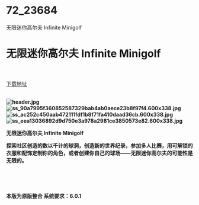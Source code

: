 # 72_23684
无限迷你高尔夫 Infinite Minigolf
# 无限迷你高尔夫 Infinite Minigolf
 <br/></br>
[下载地址](https://www.switch520.cc/article/23684 "下载地址")
<br/></br>

<p><strong><img title="header.jpg" src="https://www.switch520.cc/muke_img/2021_10_25_f141b3ea75205.jpg" alt="header.jpg"></strong><br>
<strong><img title="ss_90a7995f360852587329bab4ab0aece23b8f97f4.600x338.jpg" src="https://www.switch520.cc/muke_img/2021_10_25_4e9d72e238d5d.jpg" alt="ss_90a7995f360852587329bab4ab0aece23b8f97f4.600x338.jpg"></strong><br>
<strong><img title="ss_ac252c450aab472111fdf1b8f71fa410daad36cb.600x338.jpg" src="https://www.switch520.cc/muke_img/2021_10_25_d708a5d84e353.jpg" alt="ss_ac252c450aab472111fdf1b8f71fa410daad36cb.600x338.jpg"></strong><br>
<strong><img title="ss_eea13036892d9d750e3a978a2981ce3850573e82.600x338.jpg" src="https://www.switch520.cc/muke_img/2021_10_25_d1ea7358b526d.jpg" alt="ss_eea13036892d9d750e3a978a2981ce3850573e82.600x338.jpg">&nbsp;</strong></p>
<p><strong>无限迷你高尔夫 Infinite Minigolf</strong></p>
<p><strong>探索社区创造的数以千计的球洞，创造新的世界纪录，参加多人比赛，用可解锁的衣服和配饰定制你的角色，或者创建你自己的球场——无限迷你高尔夫的可能性是无限的。</strong></p>
<p>&nbsp;</p>
<p>&nbsp;</p>
<p><strong>本版为原版整合 系统要求：6.0.1</strong></p>
